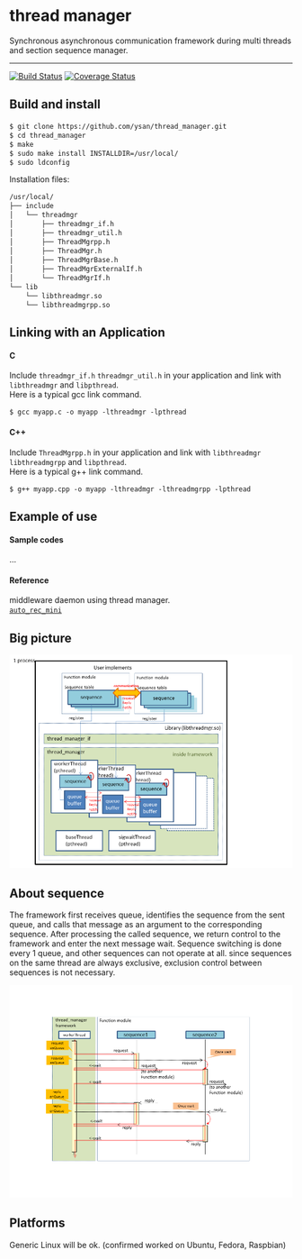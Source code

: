 thread manager
===============
Synchronous asynchronous communication framework during multi threads and section sequence manager.


------------
[![Build Status](https://travis-ci.org/ysan/thread_manager.svg?branch=master)](https://travis-ci.org/ysan/thread_manager)
[![Coverage Status](https://coveralls.io/repos/github/ysan/thread_manager/badge.svg?branch=master)](https://coveralls.io/github/ysan/thread_manager?branch=master)


Build and install
------------

	$ git clone https://github.com/ysan/thread_manager.git
	$ cd thread_manager
	$ make
	$ sudo make install INSTALLDIR=/usr/local/
	$ sudo ldconfig

Installation files:

	/usr/local/
	├── include
	│   └── threadmgr
	│       ├── threadmgr_if.h
	│       ├── threadmgr_util.h
	│       ├── ThreadMgrpp.h
	│       ├── ThreadMgr.h
	│       ├── ThreadMgrBase.h
	│       ├── ThreadMgrExternalIf.h
	│       └── ThreadMgrIf.h
	└── lib
	    └── libthreadmgr.so
	    └── libthreadmgrpp.so

	
Linking with an Application
------------
#### C ####
Include `threadmgr_if.h` `threadmgr_util.h` in your application and link with `libthreadmgr` and `libpthread`.  
Here is a typical gcc link command.

	$ gcc myapp.c -o myapp -lthreadmgr -lpthread

#### C++ ####
Include `ThreadMgrpp.h` in your application and link with `libthreadmgr` `libthreadmgrpp` and `libpthread`.  
Here is a typical g++ link command.

	$ g++ myapp.cpp -o myapp -lthreadmgr -lthreadmgrpp -lpthread


Example of use
------------
#### Sample codes ####
...

#### Reference ####
middleware daemon using thread manager.  
[`auto_rec_mini`](https://github.com/ysan/auto_rec_mini)


Big picture
------------
![big picture](https://github.com/ysan/thread_manager/blob/master/etc/big_picture.png)


About sequence
------------
The framework first receives queue, identifies the sequence from the sent queue, and calls that message as
an argument to the corresponding sequence. After processing the called sequence, we return control to
the framework and enter the next message wait.
Sequence switching is done every 1 queue, and other sequences can not operate at all.
since sequences on the same thread are always exclusive, exclusion control between sequences is not necessary.

![about sequence](https://github.com/ysan/thread_manager/blob/master/etc/about_sequence.png)


Platforms
------------
Generic Linux will be ok. (confirmed worked on Ubuntu, Fedora, Raspbian)


